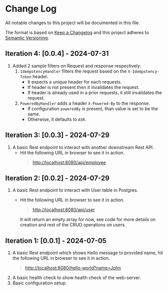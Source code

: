 # Change Log

All notable changes to this project will be documented in this file.

The format is based on [Keep a Changelog](http://keepachangelog.com/)
and this project adheres to [Semantic Versioning](http://semver.org/).

## **Iteration 4**: [0.0.4] - 2024-07-31

1. Added 2 sample filters on Request and response respectively:
   1. `IdempotencyHandler` filters the request based on the `X-Idempotency-Token` header.
      * It expects a unique header for each requests.
      * If header is not present then it invalidates the request.
      * If header is already used in a prior requests, it still invalidates the request.
   2. `PoweredByHandler` adds a header `X-Powered-By` to the response.
      * If configuration `poweredBy` is present, than value is set to be the same.
      * Otherwise, it defaults to `ASR`.

## **Iteration 3**: [0.0.3] - 2024-07-29

1. A basic Rest endpoint to interact with another downstream Rest API.
   * Hit the following URL in browser to see it in action.
     > [http://localhost:8080/api/employee](http://localhost:8080/api/employee)

## **Iteration 2**: [0.0.2] - 2024-07-29

1. A basic Rest endpoint to interact with User table in Postgres.
   * Hit the following URL in browser to see it in action.
      > [http://localhost:8080/api/user](http://localhost:8080/api/user)

     It will return an empty array for now, see code for more details on creation and rest of the CRUD operations on
     users.

## **Iteration 1**: [0.0.1] - 2024-07-05

1. A basic Rest endpoint which shows Hello message to provided name, hit the following URL in browser to see it in
   action.
   > [http://localhost:8080/hello-world?name=John](http://localhost:8080/hello?name=John)
2. A basic health check to show health check of the web-server.
3. Basic configuration setup.
